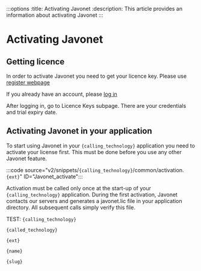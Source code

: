 :::options
:title: Activating Javonet
:description: This article provides an information about activating Javonet
:::

# Activating Javonet

## Getting licence

In order to activate Javonet you need to get your licence key. Please use [register webpage](https://my.javonet.com/signup/?type=free) 

If you already have an account, please [log in](https://my.javonet.com/signin/) 

After logging in, go to Licence Keys subpage. There are your credentials and trial expiry date.

## Activating Javonet in your application

To start using Javonet in your `{calling_technology}` application you need to activate your license first. This must be done before you use any other Javonet feature.

:::code source="v2/snippets/`{calling_technology}`/common/activation.`{ext}`" ID="Javonet_activate":::

Activation must be called only once at the start-up of your `{calling_technology}` application. During the first activation, Javonet contacts our servers and generates a javonet.lic file in your application directory. All subsequent calls simply verify this file.

TEST:
`{calling_technology}`

`{called_technology}`

`{ext}`

`{name}`

`{slug}`

